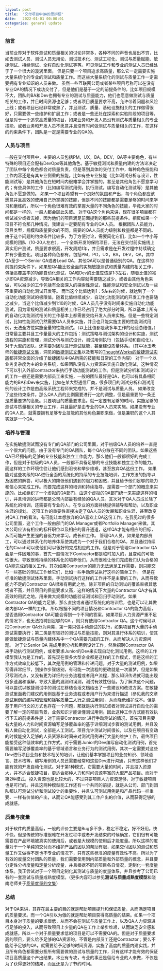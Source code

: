 ```yaml
---
layout: post
title:  "交付项目中QA的思辨悟"
date:   2022-01-01 00:00:01
categories: general update
---
```


### 前言

当前业界对于软件测试和质量相关的讨论非常多，各种不同的声音也层出不穷，比如去测试人员、测试人员无用论、测试技术化、测试工程化、测试与质量赋能、敏捷测试、持续测试、全程自动化测试等等。可见测试工作和专业的测试人员已经处于了一个很大的漩涡里面。
但是只要一个项目追求高质量，那么它一定需要实施大量系统化的专业的测试和质量工作。而这些大量系统化的测试与质量工作一定需要拥有专业知识的人员来做。
虽然一些互联网公司或者某些项目号称可以在没有专业QA的情况下成功交付了，但是他们是基于一定的前提条件的，比如项目规模不大，团队的BA和Dev也拥有专业的测试与质量能力，他们也愿意做测试与质量相关的工作，并且时间资源也足够；或者项目质量要求不高，允许带着问题和风险上线；或者项目已经非常成熟了，并且测试、质量、基础设施相关的工作做得很好，只需要做一些维护和扩展工作；或者是一些还处在探索和实验阶段的项目等。
但是对于一个追求高质量的项目，如果业务和开发人员没有测试与质量相关的专业技能，或者业务和开发人员不愿意并且没有时间做测试与质量相关的工作，在这样的约束条件下，团队是一定是需要专业的QA的。 

### 人员与项目

一般在交付项目中，主要的人员包括PM，UX，BA，DEV，QA等主要角色，有些特殊的项目还会配有DevOps等其他角色。基于敏捷测试和质量内建的方法论决定了团队中每个角色都会对质量负责，但是落到具体的交付工作中，每种角色技能和工作内容还是有其专业侧重的技能，比如有些专业技能（比如测试分析与设计，性能测试等）是其他角色在短时间内很难学会并掌握的，甚至是其他角色不愿意学习的；有些具体的工作（比如编写测试用例，执行测试，编写自动化测试等）是其他角色不愿意做的。
如果一个项目希望有一个良好的氛围和产出，每个角色都应该愿意并且高效的使用自己所掌握的技能，但是不同的技能都是需要足够的时间来学习和磨炼的，所以一个角色很难有效的掌握大量的不同角色的技能，毕竟大家的时间都是一样的，一般人都会顾此失彼。
对于QA这个角色来讲，现在很多项目都在尝试减少或者去掉，因为他们的项目满足前面提到的那些前提条件。相反如果一个项目不符合那几种情况，我建议一定要配有专业的QA人员。
根据团队人员能力，项目类型，规模和质量要求的不同，需要的QA人员能力级别和数量都是不同的。由于这个问题的约束条件比较多，为了方便讨论，需要简化它们，比如一个中小等规模的团队（10-20人左右），一个全新开发的保险项目，无法在交付前实施线上真实用户测试，质量要求很高，开发周期1年，并且需求是在开发过程中持续确定并有少量变化。项目各种角色都有，包括PM，PO，UX，BA，DEV，QA，其中QA至少一个Senior QA或者Lead QA，其他QA可以是普通级别的QA。在这样的前提约束条件下，如果想QA能比较全面的实施敏捷测试和质量内建的相关工作，包括高覆盖率的功能自动化测试，QA和Dev的比值应该是1:3左右，随着比值的减少即QA资源减少，导致QA相关的工作内容就需要随之减少，或者由其他角色来做，可以减少的工作包括有全面深入的探索性测试，性能测试和安全测试以及一些不重要的自动化测试开发等。
而当这个比值达到1：5左右的时候，就达到了一个自动化功能测试的极限值，随着比值继续减少，自动化功能测试的开发工作也要随之减少。当这个比值减少到1:10的时候，QA人员几乎没有时间来实施自动化功能测试，因为常规的测试和质量相关工作已经占用了绝大部分时间，所以基本上所有的自动化功能测试相关的工作基本上都需要交给开发人员来实施。但是一些特定测试，比如性能测试仍然需要QA人员来实施，并且也只能实施主要的性能测试用例，无法全方位实施全量的性能测试。（以上比值都是我多年工作的经验总结值。）
日常最主要并且工作量最大的工作包括：测试策略与测试架构的设计和实施，测试流程的实施和管理，测试分析与测试设计，测试用例执行（包括手动和自动化）。对于大型的团队，还需要对团队进行测试赋能，甚至建设质量体系。（其中冰玉老师的[敏捷测试文集](https://www.bylinzi.com/category/agile/agile-testing/)，洞见的[敏捷测试文集](https://insights.thoughtworks.cn/?s=敏捷测试)以及我写的[ThoughtWorks的敏捷测试实践](http://liuranthinking.com/general/update/2019/10/01/我的敏捷测试实践.html)都非常全面的介绍了敏捷团队中QA所需的技能和日常的工作内容）
对于一个以业务复杂度为主的业务系统，如果团队没有人力资源来实施自动化测试，这种情况下可以引入外部contractor来执行手动功能测试的工作。但是测试分析和测试设计的工作一般还是需要内部员工来实施，一般的团队最好是QA，也可以有具备相同能力的BA和Dev来实施，比如在某大型通信厂商，很多项目的测试分析和测试用例的设计工作是由高级系统工程师来完成的，并不是测试与质量人员。
如果改变了这些约束条件，那么QA人员的比例需要进行一定的调整，但是最重要的一条还是质量要求的高低。只要项目的质量要求高，就一定要有足够的时间，实施足够的测试与质量相关的专业工作，并且最好是由专业的QA人员来实施。如果没有专业的QA人员，就需要拥有足够专业技能的其他角色兼职来做，但是兼职的这个人其实就是一个QA。

### 培养与管理

在实施敏捷测试而没有专门的QA部门的公司里面，对于初级QA人员的培养一直是一个很大的问题。由于没有专门的QA团队，每个QA分散在不同的团队。如果这些QA已经拥有的足够的专业技能和独立工作能力，那么他们一般都很好的完成工作，但是对于初级的QA人员，一般都不具备足够的专业技能和独立工作的能力。而这样的工作环境往往让他们感到沮丧和举步维艰，甚至放弃QA这份工作。
如果能对这些初级的QA进行全面的系统化的持续的专业技能培训，工作方法的指导以及困惑的解答，可以极大的降低他们遇到的阻力和困惑，并且给予他们足够的能力和信心来完成工作。而要完成这样的培训和持续指导，是需要一个部门的概念来实施的。比如组织了一个虚拟的QA部门，由这个虚拟的QA部门统一来实施这样的培训，并且培训的讲师都是公司内部最有经验的QA人员。其次对于QA人员成长除了系统化的培训，还需要有专业的人，在专业的方面持续提供辅导和帮助，以及职业生涯的规划。
这项工作的重要性直接决定了QA人员的发展和职业生涯，甚至改变对QA工作的看法，有可能让本想放弃的QA喜欢上QA这份工作。在我见过的很多公司里面，这个工作一般由部门的QA Manager或者Portfolio Manager来做。其次公司应该有相应的标杆职位以及相应的晋升通道，这样QA才能有相应的目标，从而可能产生更强的自驱力来学习，成长和工作。
管理QA人员，如果是内部员工，可以通过体系化的培养体系使其成为一个对于我们合格的QA，并且通过持续化的Coach可以使他们可以很好的完成相应的工作。但是对于管理Contractor QA会是一件困难的事，首先一般情况下Contractor都是临时加入的，且变动的可能性很大，导致很难持续的体系化的培养他们，从而很难让他们完成我们认为合格的QA能完成的相关工作。其次如果Contractor的能力无法满足工作需要，则只能交与一些基础的测试工作给它们，比如一些手动测试执行这样的简单工作。
但是在标准的敏捷测试体系里面，手动测试执行这样的工作并不是主要的工作，从而导致能力不足的Contractor QA很难有用武之地。除非项目的自动测试的覆盖率极其低或者不高，并且项目的质量要求又高，这样的情况下大量的Contractor QA才有其高效的用武之地，用来做大规模的功能验证测试和回归手动测试。如果Contractor QA的能力足够，那么直接或者通过系统化的培训后，也是可以让其做和内部QA一样的工作。
所以根据不同的项目情况和Contractor QA的能力高低，是否选用Contractor QA可能会得到一个不同的答案。如果项目人力资源严重不足的情况下，也无法招聘到足够的QA ，则只有使用Contractor QA。这个时候可以把Contractor QA分为两类，第一类只做手动测试的执行，如果项目有大量的手动测试需要执行；第二类是有较好的测试与质量技能，则对其进行体系的培训，使其能做敏捷测试与质量内建体系中一个QA需要完成的工作，从而解决人力资源问题。
对于让Senior QA 完成用例分析和用例设计工作，然后招聘Contractor QA来手动执行测试用例，或者要求Junior的Dev来实现自动化测试用例。这样的工作模型我认为是工作的。首先现在很多大型企业都是这样的工作模式，但是这样的工作方式效率比较低下，其次是用例的管理和传递问题。对于大量的测试用例，如果写得非常细节，到操作步骤级别，有可能一次流程的更改就是一次噩梦，但是如果只写测试点，又没有更为详细的业务流程或者用户流程，那么知识传递就可能出现很多遗漏和误解，导致大量的漏测和误测，测试有效性很低。为了解决这个问题，可以尝试以敏捷测试中的测试左移结合活文档给出了一些建议和改进方案。在敏捷测试里面我们建议的用例是基于业务流程或者用户行为来进行描述（参见我的文章[测试用例的编写和管理](http://liuranthinking.com/general/update/2020/11/05/TestCaseAnalysisDesignManagement.html)和播客[质量三人行之测试用例](http://xima.tv/1_peLTsq?_sonic=0)），从而降低维护成本。但是基于用户行文的方式也存在一个问题，那就是执行测试或者对测试进行自动化的需要了解一定的项目背景，业务知识才能读懂测试用例。因此这种工作方式能有效执行下去的前提条件是：对于需要Contractor 进行手动测试的情况，首先项目需要有大量的人力和时间资源编写足够覆盖率的基于详细测试步骤的测试用例，并且没有人做自动化测试，全部是人工测试。项目允许测试时间很长，以及在项目有变动的时候能投入足够的人员资源和时间来对测试用例进行大量的维护工作，最终项目能接受这种低效率的工作方式。对于需要Junior的Dev编写自动化测试用例，首先需要编写足够覆盖率的基于领域语言和业务行为的测试用例，其次一定需要对这些Dev进行项目业务和技术相关的培训，让他们基本掌握项目的业务知识、领域语言、技术栈等，编写用例的人员还需要经常和这些Dev进行沟通，只有这样他们才能有效的开发自动化测试。对于第1种模式，它需要大量的时间，并且投入资源大，并不适合敏捷项目，更适合那种人力和时间资源丰富的大型产品项目。而对于第2种模式，投入资源也是比较大的，不过只要项目人力资源足够，对于敏捷项目也是可行的。并且这两种模型能工作还有一个共同的前提，就是从公司、部门到团队都认可测试分析和测试设计的重要性，并且认可测试用例是和产品代码一样重要、一样有价值的产出，从而让QA能感受到其工作产出的价值，从而获得足够的成就感。

### 质量与度量

对于软件的质量高低，一般的评价主要是Bug多不多，稳定不稳定，好不好用，快不快。但是传统的标准很难在开发过程中或者开发结束的时候确定，它们很有可能需要在产品环境被真实的使用后，或者是大规模的使用后才能度量。所以这样的度量对于一个单纯的交付而不维护产品的团队的帮助有限，如果交付团队的测试和质量工作又做得不足也不专业的情况下，只有这些标准的度量有效性不高。所以为了有效的度量交付团队的质量，我们需要使用到内部质量和外部质量的概念，并且要分定性分析度量和定量分析度量，并且根据不同的项目各自情况，定制化一套度量体系。我正尝试对于一个项目定制化其测试与质量的度量体系，并且参考了公司已有的一套测试与质量成熟度模型。（更多内容可以参见**测试与质量成熟度模型**和晓南老师关于[质量度量的文集](https://qualityfocus.club/index)）
### 总结

对于QA来讲，其存在最主要的目的就是帮助项目提升和保证质量，从而满足项目的质量要求。而一个QA引以为傲的就是帮助项目获得高质量的结果。如果一个项目本身对于质量的要求很低，从而不会在测试与质量工作上，以及QA人力资源进行足够的投入，从而导致项目上少量的QA在工作上举步维艰，从而缺乏安全感和成就感，所以一个对于质量要求低的项目是可以不需要QA的。但是对于质量要求高的项目，要么给予足够的QA资源的，不管是内部员工还是Contractor；要么不能给予足够的QA，就需要给予足够的时间资源，实施了高度的质量内建实践，并且所有角色都需要分担所有需要做的测试与质量的工作，只有这样才能有效的保证项目高质量这个产出结果。术业有专攻，专业的事还是留给专业的人来做，不仅是为了获得更好的结果，而且还是为了节约时间。